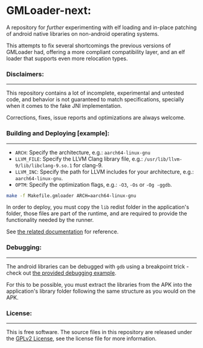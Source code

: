 # GMLoader-next:
A repository for _further_ experimenting with elf loading and in-place patching of android native libraries on non-android operating systems.

This attempts to fix several shortcomings the previous versions of GMLoader had, offering a more compliant compatibility layer, and an elf loader that supports even more relocation types.

### Disclaimers:
-----
This repository contains a lot of incomplete, experimental and untested code, and behavior is not guaranteed to match specifications, specially when it comes to the fake JNI implementation.

Corrections, fixes, issue reports and optimizations are always welcome.


### Building and Deploying [example]:
-----

- `ARCH`: Specify the architecture, e.g.: `aarch64-linux-gnu`
- `LLVM_FILE`: Specify the LLVM Clang library file, e.g.: `/usr/lib/llvm-9/lib/libclang-9.so.1` for clang-9.
- `LLVM_INC`: Specify the path for LLVM includes for your architecture, e.g.: `aarch64-linux-gnu`.
- `OPTM`: Specify the optimization flags, e.g.: `-O3`, `-Os` or `-Og -ggdb`.

```bash
make -f Makefile.gmloader ARCH=aarch64-linux-gnu
```

In order to deploy, you must copy the `lib` redist folder in the application's folder,
those files are part of the runtime, and are required to provide the functionality needed
by the runner.

See [the related documentation](lib/README) for reference.

### Debugging:
-----
The android libraries can be debugged with `gdb` using a breakpoint trick - check out [the provided debugging example](debug.gdb).

For this to be possible, you must extract the libraries from the APK into the application's library folder following the same structure as you would on the APK.

### License:
-----
This is free software. The source files in this repository are released under the [GPLv2 License](LICENSE.md), see the license file for more information.